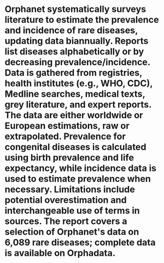 # Orphanet systematically surveys literature to estimate the prevalence and incidence of rare diseases, updating data biannually. Reports list diseases alphabetically or by decreasing prevalence/incidence. Data is gathered from registries, health institutes (e.g., WHO, CDC), Medline searches, medical texts, grey literature, and expert reports. The data are either worldwide or European estimations, raw or extrapolated. Prevalence for congenital diseases is calculated using birth prevalence and life expectancy, while incidence data is used to estimate prevalence when necessary. Limitations include potential overestimation and interchangeable use of terms in sources. The report covers a selection of Orphanet's data on 6,089 rare diseases; complete data is available on Orphadata.
